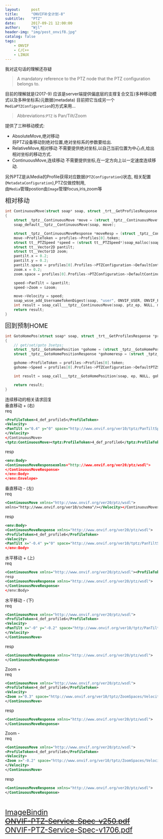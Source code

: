 ```yaml
---
layout:     post
title:      "ONVIF补全计划-8"
subtitle:   "PTZ"
date:       2017-09-21 12:00:00
author:     "Wjl"
header-img: "img/post_onvif8.jpg"
catalog: false
tags:
    - ONVIF
    - C/C++
    - LINUX
---
```


我对这句话的理解还存疑
> A mandatory reference to the PTZ node that the PTZ configuration belongs to.

目前的理解就是(2017-9)
应该是server端提供偏底层的支撑复合交互(多种移动模式以及多种坐标系)元数据(metadata)
目前把它当成另一个`MediaPTZConfiguretion`的方式来用...

>Abbreviations:`PTZ` is Pan/Tilt/Zoom

提供了三种移动模式:
- AbsoluteMove,绝对移动    
        将PTZ设备移动到绝对位置,绝对坐标系的参数要给出.
- RelativeMove,相对移动
        不需要提供绝对坐标,以自己当前位置为中心点,给出相对坐标的移动方式.
- ContinuousMove,连续移动
        不需要提供坐标,在一定方向上以一定速度连续移动.

另外PTZ是从Media的Profile获得对应数据(`PTZConfiguration`)状态,
相关配置(`MetadataConfiguration`),PTZ仅做控制用,  
由`Media`管理postion由`Image`管理focus,iris,zoom等

<big><big>相对移动</big></big> 

```c
int ContinuousMove(struct soap* soap, struct _trt__GetProfilesResponse *profiles, char* ptz_ep)
{
    struct _tptz__ContinuousMove *move = (struct _tptz__ContinuousMove*)soap_malloc(soap, sizeof(struct _tptz__ContinuousMove));
    soap_default__tptz__ContinuousMove(soap, move);

    struct _tptz__ContinuousMoveResponse *moveResp = (struct _tptz__ContinuousMoveResponse*)soap_malloc(soap, sizeof(struct _tptz__ContinuousMoveResponse));
    move->ProfileToken = profiles->Profiles[0].token;
    struct tt__PTZSpeed *speed = (struct tt__PTZSpeed*)soap_malloc(soap, sizeof(struct tt__PTZSpeed));
    struct tt__Vector2D pantilt;
    struct tt__Vector1D zoom;
    pantilt.x = 0.2;
    pantilt.y = 0.2;
    pantilt.space = profiles[0].Profiles->PTZConfiguration->DefaultContinuousPanTiltVelocitySpace;
    zoom.x = 0.2;
    zoom.space = profiles[0].Profiles->PTZConfiguration->DefaultContinuousZoomVelocitySpace;

    speed->PanTilt = &pantilt;
    speed->Zoom = &zoom;

    move->Velocity = speed;
    soap_wsse_add_UsernameTokenDigest(soap, "user", ONVIF_USER, ONVIF_PASSWORD);
    int result = soap_call___tptz__ContinuousMove(soap, ptz_ep, NULL, move, moveResp);
    return result;
}
```

<big><big>回到预制HOME</big></big>

```c
int GotoHomePos(struct soap* soap, struct _trt__GetProfilesResponse *profiles, char* ep)
{
    // get/set/goto 3setps;
    struct _tptz__GotoHomePosition *gohome = (struct _tptz__GotoHomePosition*)soap_malloc(soap, sizeof(struct _tptz__GotoHomePosition));
    struct _tptz__GotoHomePositionResponse *gohomeresp = (struct _tptz__GotoHomePositionResponse*)soap_malloc(soap, sizeof(struct _tptz__GotoHomePositionResponse));

    gohome->ProfileToken = profiles->Profiles[0].token;
    gohome->Speed = profiles[0].Profiles->PTZConfiguration->DefaultPTZSpeed;

    int result = soap_call___tptz__GotoHomePosition(soap, ep, NULL, gohome, gohomeresp);

    return result;
}
```

连续移动的相关请求回复   
垂直移动 + (右)   
req
```xml
<ProfileToken>4_def_profile5</ProfileToken>
<Velocity>
<PanTilt x="0.4" y="0" space="http://www.onvif.org/ver10/tptz/PanTiltSpaces/VelocityGenericSpace" xmlns="http://www.onvif.org/ver10/schema"/>
</Velocity>
</ContinuousMove>
<tptz:ContinuousMove><tptz:ProfileToken>4_def_profile6</tptz:ProfileToken><tptz:Velocity><tt:PanTilt space="." y="0.200000003" x="0.200000003"></tt:PanTilt><tt:Zoom space="..E..H....8[]..UH....SH....xH..}..H..u..H..U..H..E....." x="0.200000003"></tt:Zoom></tptz:Velocity><tptz:Timeout>PT1H10M2.420S</tptz:Timeout></tptz:ContinuousMove></SOAP-ENV:Body></SOAP-ENV:Envelope>
```
resp   
```xml
<env:Body>
<ContinuousMoveResponsexmlns="http://www.onvif.org/ver20/ptz/wsdl">
</ContinuousMoveResponse>
</env:Body>
</env:Envelope>
```

垂直移动 - (左)   
req   
```xml
<ContinuousMove xmlns="http://www.onvif.org/ver20/ptz/wsdl">
xmlns="http://www.onvif.org/ver10/schema"/></Velocity></ContinuousMove></s:Body></s:Envelope>
```
resp
```xml
<env:Body>
<ContinuousMoveResponse xmlns="http://www.onvif.org/ver20/ptz/wsdl">
<ProfileToken>4_def_profile6</ProfileToken>
<Velocity>
<PanTilt x="-0.4" y="0" space="http://www.onvif.org/ver10/tptz/PanTiltSpaces/VelocityGenericSpace" </ContinuousMoveResponse>
</env:Body>
```
水平移动 + (上)   
req
```xml
<ContinuousMove xmlns="http://www.onvif.org/ver20/ptz/wsdl"><ProfileToken>4_def_profile6</ProfileToken><Velocity><PanTilt x="0" y="0.2" space="http://www.onvif.org/ver10/tptz/PanTiltSpaces/VelocityGenericSpace" xmlns="http://www.onvif.org/ver10/schema"/></Velocity></ContinuousMove></s:Body></s:Envelope>
resp
<ContinuousMoveResponse xmlns="http://www.onvif.org/ver20/ptz/wsdl">
</ContinuousMoveResponse>
</env:Body>
```
水平移动 - (下)   
req
```xml
<ContinuousMove xmlns="http://www.onvif.org/ver20/ptz/wsdl">
<ProfileToken>4_def_profile6</ProfileToken>
<Velocity>
<PanTilt x="-0" y="-0.2" space="http://www.onvif.org/ver10/tptz/PanTiltSpaces/VelocityGenericSpace" xmlns="http://www.onvif.org/ver10/schema"/>
</Velocity>
</ContinuousMove>
```
resp
```xml
<ContinuousMoveResponse xmlns="http://www.onvif.org/ver20/ptz/wsdl">
</ContinuousMoveResponse>
```
Zoom +    
req
```xml
<ContinuousMove xmlns="http://www.onvif.org/ver20/ptz/wsdl">
<ProfileToken>4_def_profile6</ProfileToken>
<Velocity>
<Zoom x="0.3" space="http://www.onvif.org/ver10/tptz/ZoomSpaces/VelocityGenericSpace" xmlns="http://www.onvif.org/ver10/schema"/></Velocity>
</ContinuousMove>
```
resp
```xml
<ContinuousMoveResponse xmlns="http://www.onvif.org/ver20/ptz/wsdl">
</ContinuousMoveResponse>
```
Zoom -  
req
```xml
<ContinuousMove xmlns="http://www.onvif.org/ver20/ptz/wsdl">
<ProfileToken>4_def_profile6</ProfileToken>
<Velocity>
<Zoom x="-0.2" space="http://www.onvif.org/ver10/tptz/ZoomSpaces/VelocityGenericSpace" xmlns="http://www.onvif.org/ver10/schema"/>
</Velocity>
</ContinuousMove>
```
resp
```xml
<ContinuousMoveResponse xmlns="http://www.onvif.org/ver20/ptz/wsdl">
</ContinuousMoveResponse>
```
<big><big><big>  
[ImageBindin](https://www.onvif.org/ver20/ptz/wsdl/ptz.wsdl)  
~~[ONVIF-PTZ-Service-Spec-v250.pdf](https://www.onvif.org/specs/srv/ptz/ONVIF-PTZ-Service-Spec-v1706.pdf)~~  
[ONVIF-PTZ-Service-Spec-v1706.pdf](https://www.onvif.org/specs/srv/ptz/ONVIF-PTZ-Service-Spec-v1706.pdf)</big></big></big>



